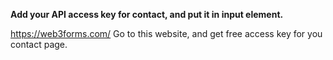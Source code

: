 **Add your API access key for contact, and put it in input element.**

https://web3forms.com/
Go to this website, and get free access key for you contact page.
